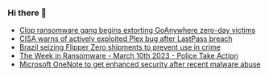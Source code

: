 ### Hi there 👋

<!--START_SECTION:feed-->
* [Clop ransomware gang begins extorting GoAnywhere zero-day victims](https://www.bleepingcomputer.com/news/security/clop-ransomware-gang-begins-extorting-goanywhere-zero-day-victims/)
* [CISA warns of actively exploited Plex bug after LastPass breach](https://www.bleepingcomputer.com/news/security/cisa-warns-of-actively-exploited-plex-bug-after-lastpass-breach/)
* [Brazil seizing Flipper Zero shipments to prevent use in crime](https://www.bleepingcomputer.com/news/security/brazil-seizing-flipper-zero-shipments-to-prevent-use-in-crime/)
* [The Week in Ransomware - March 10th 2023 - Police Take Action](https://www.bleepingcomputer.com/news/security/the-week-in-ransomware-march-10th-2023-police-take-action/)
* [Microsoft OneNote to get enhanced security after recent malware abuse](https://www.bleepingcomputer.com/news/microsoft/microsoft-onenote-to-get-enhanced-security-after-recent-malware-abuse/)
<!--END_SECTION:feed-->

<!--
**frankenk/frankenk** is a ✨ _special_ ✨ repository because its `README.md` (this file) appears on your GitHub profile.

Here are some ideas to get you started:

- 🔭 I’m currently working on ...
- 🌱 I’m currently learning ...
- 👯 I’m looking to collaborate on ...
- 🤔 I’m looking for help with ...
- 💬 Ask me about ...
- 📫 How to reach me: ...
- 😄 Pronouns: ...
- ⚡ Fun fact: ...
-->



